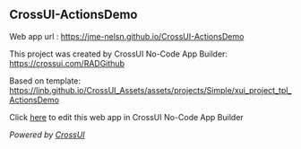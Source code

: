 ## CrossUI-ActionsDemo
Web app url : https://jme-nelsn.github.io/CrossUI-ActionsDemo

This project was created by CrossUI No-Code App Builder: https://crossui.com/RADGithub

Based on template: https://linb.github.io/CrossUI_Assets/assets/projects/Simple/xui_project_tpl_ActionsDemo

Click [here](https://crossui.com/RADGithub/#!from=github&owner=jme-nelsn&repo=CrossUI-ActionsDemo) to edit this web app in CrossUI No-Code App Builder

<i>Powered by [CrossUI](https://crossui.com)</i>

